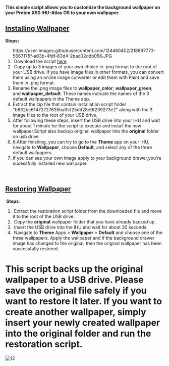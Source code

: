 <p dir="auto" data-sourcepos="1:1-1:122"><strong>This simple script allows you to customize the background wallpaper on your Proton X50 IHU-Atlas OS to your own wallpaper.</strong></p>
<h2 dir="auto"><a id="user-content-installing-wallpaper" class="anchor" href="https://github.com/silentshadow88/Mod-Wallpaper-for-Proton-X50-Atlas-OS/edit/main/README.md#installing-wallpaper"></a><span style="text-decoration: underline;"><strong>Installing Wallpaper</strong></span></h2>
<p><strong>Steps:</strong></p>
<ol>https://user-images.githubusercontent.com/124480402/218897773-5667175f-a03b-4fdf-83d4-2bac02ddb056.JPG

<li dir="auto">&nbsp;Download the script&nbsp;<a href="https://drive.google.com/file/d/1TjxV2UE5Y76gNvKHD2fYUWFLPyG90p-s/view?usp=share_link" rel="nofollow">here</a>.</li>
<li dir="auto">&nbsp;Copy up to 3 images of your own choice in .png format to the root of your USB drive. If you have image files in other formats, you can convert them using an online image converter or edit them with Paint and save them in .png format.</li>
<li dir="auto">Rename the .png image files to&nbsp;<strong>wallpaper_color</strong>,&nbsp;<strong>wallpaper_green</strong>, and&nbsp;<strong>wallpaper_default</strong>. These names indicate the names of the 3 default wallpapers in the Theme app.</li>
<li dir="auto">Extract the zip file that contain installation script folder "b832bc61472727635baffcf25dd28e9f239273e2" along with the 3 image files to the root of your USB drive.</li>
<li dir="auto">After following these steps, insert the USB drive into your IHU and wait for about 1 minute for the script to execute and install the new wallpaper.Script also backup original wallpaper into the&nbsp;<strong>original</strong>&nbsp;folder on usb drive</li>
<li dir="auto">6.After finishing, you can try to go to the&nbsp;<strong>Theme</strong>&nbsp;app on your IHU, navigate to&nbsp;<strong>Wallpaper</strong>, choose&nbsp;<strong>Default</strong>, and select any of the three default wallpapers.</li>
<li dir="auto">If you can see your own image apply to your background drawer,you're sucessfully installed new wallpaper.</li>
</ol>
<p>&nbsp;</p>
<h2><span style="text-decoration: underline;"><strong>Restoring Wallpaper</strong></span></h2>
<p dir="auto"><strong>&nbsp;</strong><strong>Steps</strong>:</p>
<div dir="auto">
<div dir="auto">
<div dir="auto">
<div dir="auto">
<div dir="auto">
<div dir="auto">
<ol dir="auto">
<li>&nbsp;Extract the restoration script folder from the downloaded file and move it to the root of the USB drive.</li>
<li>&nbsp;Copy the&nbsp;<strong>original</strong>&nbsp;wallpaper folder that you have already backed up.</li>
<li>&nbsp;Insert the USB drive into the IHU and wait for about 30 seconds.</li>
<li>&nbsp;Navigate to&nbsp;<strong>Theme</strong>&nbsp;Apps &gt;&nbsp;<strong>Wallpaper</strong>&nbsp;&gt;&nbsp;<strong>Default</strong>&nbsp;and choose one of the three wallpapers. Apply the wallpaper and if the background drawer image has changed to the original, then the original wallpaper has been successfully restored.</li>
</ol>
<h1>This script backs up the original wallpaper to a USB drive. Please save the original file safely if you want to restore it later. If you want to create another wallpaper, simply insert your newly created wallpaper into the original folder and run the restoration script.</h1>
</div>
</div>
</div>
</div>
</div>
</div>

![12](https://user-images.githubusercontent.com/124480402/218898164-2e4426ad-aed2-44f5-8f9a-402ed850a929.JPG)
